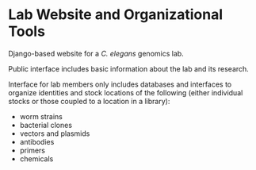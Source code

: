 Lab Website and Organizational Tools
====================================

Django-based website for a _C. elegans_ genomics lab.

Public interface includes basic information about the lab and its research. 

Interface for lab members only includes databases and interfaces to organize
identities and stock locations of the following
(either individual stocks or those coupled to a location in a library):
* worm strains
* bacterial clones
* vectors and plasmids
* antibodies
* primers
* chemicals

